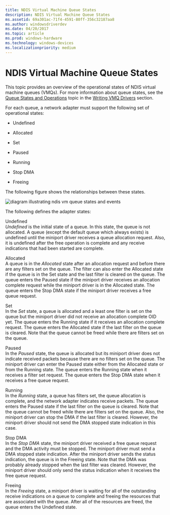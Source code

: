 ```yaml
---
title: NDIS Virtual Machine Queue States
description: NDIS Virtual Machine Queue States
ms.assetid: 69a301ac-71f4-4591-80ff-356c32187aa8
ms.author: windowsdriverdev
ms.date: 04/20/2017
ms.topic: article
ms.prod: windows-hardware
ms.technology: windows-devices
ms.localizationpriority: medium
---
```


# NDIS Virtual Machine Queue States





This topic provides an overview of the operational states of NDIS virtual machine queues (VMQs). For more information about queue states, see the [Queue States and Operations](queue-states-and-operations.md) topic in the [Writing VMQ Drivers](writing-vmq-drivers.md) section.

For each queue, a network adapter must support the following set of operational states:

-   Undefined

-   Allocated

-   Set

-   Paused

-   Running

-   Stop DMA

-   Freeing

The following figure shows the relationships between these states.

![diagram illustrating ndis vm queue states and events](images/queuestate.png)

The following defines the adapter states:

<a href="" id="undefined"></a>Undefined  
*Undefined* is the initial state of a queue. In this state, the queue is not allocated. A queue (except the default queue which always exists) is undefined until the miniport driver receives a queue allocation request. Also, it is undefined after the free operation is complete and any receive indications that had been started are complete.

<a href="" id="allocated"></a>Allocated  
A queue is in the *Allocated* state after an allocation request and before there are any filters set on the queue. The filter can also enter the Allocated state if the queue is in the Set state and the last filter is cleared on the queue. The queue enters the Paused state if the miniport driver receives an allocation complete request while the miniport driver is in the Allocated state. The queue enters the Stop DMA state if the miniport driver receives a free queue request.

<a href="" id="set"></a>Set  
In the *Set* state, a queue is allocated and a least one filter is set on the queue but the miniport driver did not receive an allocation complete OID yet. The queue enters the Running state if it receives an allocation complete request. The queue enters the Allocated state if the last filter on the queue is cleared. Note that the queue cannot be freed while there are filters set on the queue.

<a href="" id="paused"></a>Paused  
In the *Paused* state, the queue is allocated but its miniport driver does not indicate received packets because there are no filters set on the queue. The miniport driver can enter the Paused state either from the Allocated state or from the Running state. The queue enters the Running state when it receives a filter set request. The queue enters the Stop DMA state when it receives a free queue request.

<a href="" id="running"></a>Running  
In the *Running* state, a queue has filters set, the queue allocation is complete, and the network adapter indicates receive packets. The queue enters the Paused state if the last filter on the queue is cleared. Note that the queue cannot be freed while there are filters set on the queue. Also, the miniport driver can stop the DMA if the last filter is cleared. However, the miniport driver should not send the DMA stopped state indication in this case.

<a href="" id="stop-dma"></a>Stop DMA  
In the *Stop DMA* state, the miniport driver received a free queue request and the DMA activity must be stopped. The miniport driver must send a DMA stopped state indication. After the miniport driver sends the status indication, the queue is in the Freeing state. Note that the DMA was probably already stopped when the last filter was cleared. However, the miniport driver should only send the status indication when it receives the free queue request.

<a href="" id="freeing"></a>Freeing  
In the *Freeing* state, a miniport driver is waiting for all of the outstanding receive indications on a queue to complete and freeing the resources that are associated with the queue. After all of the resources are freed, the queue enters the Undefined state.

 

 





